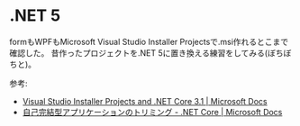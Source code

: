 # .NET 5

formもWPFもMicrosoft Visual Studio Installer Projectsで.msi作れるとこまで確認した。
昔作ったプロジェクトを.NET 5に置き換える練習をしてみる(ぼちぼちと)。

参考:

- [Visual Studio Installer Projects and .NET Core 3.1 | Microsoft Docs](https://docs.microsoft.com/en-us/visualstudio/deployment/installer-projects-net-core?view=vs-2019)
- [自己完結型アプリケーションのトリミング - .NET Core | Microsoft Docs](https://docs.microsoft.com/ja-jp/dotnet/core/deploying/trim-self-contained)
